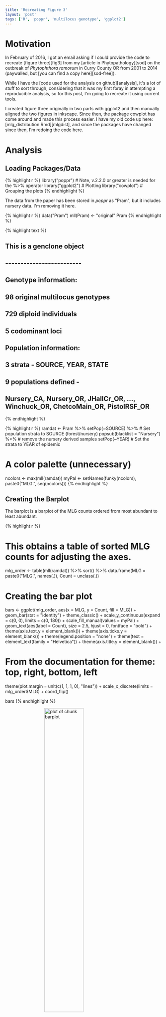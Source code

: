 ```yaml
---
title: 'Recreating Figure 3'
layout: 'post'
tags: ['R', 'poppr', 'multilocus genotype', 'ggplot2']
---
```




Motivation
==========

In February of 2016, I got an email asking if I could provide the code to
recreate [figure three][fig3] from my [article in Phytopathology][sod] on the
outbreak of *Phytophthora ramorum* in Curry County OR from 2001 to 2014
(paywalled, but [you can find a copy here][sod-free]).

While I have the [code used for the analysis on github][analysis], it's a lot of
stuff to sort through, considering that it was my first foray in attempting a
reproducible analysis, so for this post, I'm going to recreate it using current
tools.

I created figure three originally in two parts with ggplot2 and then manually
aligned the two figures in inkscape. Since then, the package cowplot has come
around and made this process easier. I have my old code up here:
[mlg_distribution.Rmd][mlgdist], and since the packages have changed since then,
I'm redoing the code here.

Analysis
========

## Loading Packages/Data


{% highlight r %}
library("poppr")    # Note, v.2.2.0 or greater is needed for the %>% operator
library("ggplot2")  # Plotting
library("cowplot")  # Grouping the plots
{% endhighlight %}

The data from the paper has been stored in *poppr* as "Pram", but it includes 
nursery data. I'm removing it here.


{% highlight r %}
data("Pram")
mll(Pram) <- "original"
Pram
{% endhighlight %}



{% highlight text %}
## 
## This is a genclone object
## -------------------------
## Genotype information:
## 
##     98 original multilocus genotypes 
##    729 diploid individuals
##      5 codominant loci
## 
## Population information:
## 
##      3 strata - SOURCE, YEAR, STATE
##      9 populations defined - 
## Nursery_CA, Nursery_OR, JHallCr_OR, ..., Winchuck_OR, ChetcoMain_OR, PistolRSF_OR
{% endhighlight %}



{% highlight r %}
ramdat <- Pram %>%
  setPop(~SOURCE) %>%               # Set population strata to SOURCE (forest/nursery)
  popsub(blacklist = "Nursery") %>% # remove the nursery derived samples
  setPop(~YEAR)                     # Set the strata to YEAR of epidemic

# A color palette (unnecessary)
ncolors <- max(mll(ramdat))
myPal   <- setNames(funky(ncolors), paste0("MLG.", seq(ncolors)))
{% endhighlight %}

Creating the Barplot
--------------------

The barplot is a barplot of the MLG counts ordered from most abundant to least
abundant.


{% highlight r %}
# This obtains a table of sorted MLG counts for adjusting the axes.
mlg_order <- table(mll(ramdat)) %>% 
  sort() %>% 
  data.frame(MLG = paste0("MLG.", names(.)), Count = unclass(.))

# Creating the bar plot
bars <- ggplot(mlg_order, aes(x = MLG, y = Count, fill = MLG)) + 
  geom_bar(stat = "identity") +
  theme_classic() +
  scale_y_continuous(expand = c(0, 0), limits = c(0, 180)) +
  scale_fill_manual(values = myPal) +
  geom_text(aes(label = Count), size = 2.5, hjust = 0, fontface = "bold") +
  theme(axis.text.y = element_blank()) + 
  theme(axis.ticks.y = element_blank()) +
  theme(legend.position = "none") +
  theme(text = element_text(family = "Helvetica")) +
  theme(axis.title.y = element_blank()) +
  # From the documentation for theme: top, right, bottom, left
  theme(plot.margin = unit(c(1, 1, 1, 0), "lines")) + 
  scale_x_discrete(limits = mlg_order$MLG) +
  coord_flip()

bars
{% endhighlight %}

<img src="http://zkamvar.github.io/figures/2016-02-10-recreating-fig-3/barplot-1.png" title="plot of chunk barplot" alt="plot of chunk barplot" width="50%" style="display: block; margin: auto;" />

Creating the Subway plot
------------------------

This plot displays the MLGs occurring across years. It's a nice graphical way of
displaying the results of `mlg.crosspop()` when the populations are years.


{% highlight r %}
mlg_range <- mlg.crosspop(ramdat, mlgsub = unique(mll(ramdat)), 
                          df = TRUE, quiet = TRUE)
names(mlg_range)[2] <- "Year"

# Creating the subway plot
ranges <- ggplot(mlg_range, aes(x = Year, y = MLG, group = MLG, color = MLG)) + 
  geom_line(size = 1, linetype = 1) + 
  geom_point(size = 5, pch = 21, fill = "white") +
  geom_text(aes(label = Count), color = "black", size = 2.5) + 
  scale_color_manual(values = myPal) + 
  ylab("Multilocus Genotype") +
  theme_bw() + 
  theme(axis.text.x = element_text(angle = 90, hjust = 1, vjust = 0.5)) +
  theme(text = element_text(family = "Helvetica")) +
  theme(legend.position = "none") +
  theme(axis.line = element_line(colour = "black")) +
  # From the documentation for theme: top, right, bottom, left
  theme(plot.margin = unit(c(1, 0, 1, 1), "lines")) +
  scale_y_discrete(limits = mlg_order$MLG)

ranges
{% endhighlight %}

<img src="http://zkamvar.github.io/figures/2016-02-10-recreating-fig-3/subwayplot-1.png" title="plot of chunk subwayplot" alt="plot of chunk subwayplot" width="50%" style="display: block; margin: auto;" />

> **A word on margins**
> 
> Cowplot is nice for placing the ggplot objects next to each other in one
> frame, but it likes to give them room to spread out. To get the plots as close
> together as possible, I'm cutting out the left and right margins of the
> barplot and subway plot, respectively. This is done with the `plot.margin`
> argument to `theme()` which organizes the widths as **top**, **right**,
> **bottom**, **left**.


Aligning with cowplot
---------------------

Cowplot's `plot_grid()` will fit these two plots together. Originally, I had to 
export these plots and align them by hand in inkscape, but now, they can be 
plotted together and aligned in one swoop. There's some fiddling to be done with
the margins, but it might be easier to export it as an svg, and then slide one
over to the other in 2 minutes in inkscape.



{% highlight r %}
cowplot::plot_grid(ranges, bars, align = "h", rel_widths = c(2.5, 1))
{% endhighlight %}

<img src="http://zkamvar.github.io/figures/2016-02-10-recreating-fig-3/cowplot-1.png" title="plot of chunk cowplot" alt="plot of chunk cowplot" width="50%" style="display: block; margin: auto;" />

Conclusion
==========

This plot was done when I was originally toying with the idea of keeping my
analysis open. Of course, I know more things now than I did then, but I do enjoy
the fact that I can go back a year later and recreate the exact plot from start
to finish.

Session Information
===================


{% highlight r %}
options(width = 100)
devtools::session_info()
{% endhighlight %}



{% highlight text %}
## Session info ---------------------------------------------------------------------------------------
{% endhighlight %}



{% highlight text %}
##  setting  value                       
##  version  R version 3.3.2 (2016-10-31)
##  system   x86_64, darwin13.4.0        
##  ui       RStudio (1.0.44)            
##  language (EN)                        
##  collate  en_US.UTF-8                 
##  tz       America/Los_Angeles         
##  date     2016-12-29
{% endhighlight %}



{% highlight text %}
## Packages -------------------------------------------------------------------------------------------
{% endhighlight %}



{% highlight text %}
##  package      * version     date       source                                  
##  ade4         * 1.7-5       2016-12-13 CRAN (R 3.3.2)                          
##  adegenet     * 2.0.2       2016-12-28 Github (thibautjombart/adegenet@78d2045)
##  ape            4.0         2016-12-01 CRAN (R 3.3.2)                          
##  assertthat     0.1         2013-12-06 CRAN (R 3.2.0)                          
##  backports      1.0.4       2016-10-24 cran (@1.0.4)                           
##  boot           1.3-18      2016-02-23 CRAN (R 3.2.3)                          
##  cluster        2.0.4       2016-04-18 CRAN (R 3.3.0)                          
##  coda           0.18-1      2015-10-16 CRAN (R 3.2.0)                          
##  colorspace     1.2-6       2015-03-11 CRAN (R 3.2.0)                          
##  cowplot      * 0.7.0       2016-10-28 CRAN (R 3.3.0)                          
##  cranlogs     * 2.1.1       2016-06-06 Github (metacran/cranlogs@77182ee)      
##  curl           2.3         2016-11-24 CRAN (R 3.3.2)                          
##  DBI            0.4-1       2016-05-08 CRAN (R 3.3.0)                          
##  deldir         0.1-12      2016-03-06 CRAN (R 3.2.4)                          
##  devtools       1.12.0      2016-06-24 CRAN (R 3.3.0)                          
##  digest         0.6.10      2016-08-02 CRAN (R 3.3.0)                          
##  dplyr        * 0.5.0       2016-06-24 CRAN (R 3.3.0)                          
##  evaluate       0.10        2016-10-11 cran (@0.10)                            
##  fastmatch      1.0-4       2012-01-21 CRAN (R 3.2.0)                          
##  gdata          2.17.0      2015-07-04 CRAN (R 3.2.0)                          
##  ggplot2      * 2.2.0       2016-11-11 CRAN (R 3.3.2)                          
##  ggthemes     * 3.2.0       2016-07-11 CRAN (R 3.3.0)                          
##  gmodels        2.16.2      2015-07-22 CRAN (R 3.2.0)                          
##  gtable         0.2.0       2016-02-26 CRAN (R 3.2.3)                          
##  gtools         3.5.0       2015-05-29 CRAN (R 3.2.0)                          
##  highr          0.6         2016-05-09 CRAN (R 3.3.0)                          
##  htmltools      0.3.5       2016-03-21 CRAN (R 3.2.4)                          
##  httpuv         1.3.3       2015-08-04 CRAN (R 3.2.0)                          
##  httr           1.2.1       2016-07-03 cran (@1.2.1)                           
##  igraph         1.0.1       2015-06-26 CRAN (R 3.2.0)                          
##  jsonlite       1.1         2016-09-14 cran (@1.1)                             
##  knitr        * 1.15.6      2016-12-25 Github (yihui/knitr@849f2d0)            
##  labeling       0.3         2014-08-23 CRAN (R 3.2.0)                          
##  lattice        0.20-33     2015-07-14 CRAN (R 3.2.0)                          
##  lazyeval       0.2.0.9000  2016-07-01 Github (hadley/lazyeval@c155c3d)        
##  LearnBayes     2.15        2014-05-29 CRAN (R 3.2.0)                          
##  lubridate    * 1.5.6       2016-04-06 CRAN (R 3.2.4)                          
##  magrittr       1.5         2014-11-22 CRAN (R 3.2.0)                          
##  MASS           7.3-45      2015-11-10 CRAN (R 3.2.2)                          
##  Matrix         1.2-6       2016-05-02 CRAN (R 3.3.0)                          
##  memoise        1.0.0       2016-01-29 CRAN (R 3.2.3)                          
##  mgcv           1.8-13      2016-07-21 CRAN (R 3.3.0)                          
##  mime           0.5         2016-07-07 cran (@0.5)                             
##  munsell        0.4.3       2016-02-13 CRAN (R 3.2.3)                          
##  nlme           3.1-128     2016-05-10 CRAN (R 3.3.0)                          
##  pegas          0.9         2016-04-16 CRAN (R 3.2.5)                          
##  permute        0.9-4       2016-09-09 cran (@0.9-4)                           
##  phangorn       2.1.1       2016-12-04 cran (@2.1.1)                           
##  plyr           1.8.4       2016-06-08 CRAN (R 3.3.0)                          
##  poppr        * 2.3.0.99-16 2016-12-26 local                                   
##  quadprog       1.5-5       2013-04-17 CRAN (R 3.2.0)                          
##  R6             2.2.0       2016-10-05 cran (@2.2.0)                           
##  RColorBrewer   1.1-2       2014-12-07 CRAN (R 3.2.0)                          
##  Rcpp           0.12.8      2016-11-17 cran (@0.12.8)                          
##  reshape2       1.4.2       2016-10-22 cran (@1.4.2)                           
##  rmarkdown      1.3         2016-12-25 Github (rstudio/rmarkdown@3276760)      
##  rprojroot      1.1         2016-10-29 cran (@1.1)                             
##  rsconnect      0.5         2016-10-17 cran (@0.5)                             
##  scales         0.4.1       2016-11-09 CRAN (R 3.3.2)                          
##  seqinr         3.3-3       2016-10-13 cran (@3.3-3)                           
##  shiny          0.14.2.9001 2016-12-28 Github (rstudio/shiny@1962369)          
##  sp             1.2-3       2016-04-14 CRAN (R 3.3.0)                          
##  spdep          0.6-8       2016-09-21 CRAN (R 3.3.0)                          
##  stringi        1.1.1       2016-05-27 CRAN (R 3.3.0)                          
##  stringr        1.1.0       2016-08-19 cran (@1.1.0)                           
##  tibble         1.2         2016-08-26 cran (@1.2)                             
##  vegan          2.4-1       2016-09-07 cran (@2.4-1)                           
##  withr          1.0.2       2016-06-20 cran (@1.0.2)                           
##  xtable         1.8-2       2016-02-05 CRAN (R 3.2.3)                          
##  yaml           2.1.14      2016-11-12 cran (@2.1.14)
{% endhighlight %}
[fig3]: https://www.researchgate.net/publication/278039693_Spatial_and_Temporal_Analysis_of_Populations_of_the_Sudden_Oak_Death_Pathogen_in_Oregon_Forests/figures
[sod]: http://apsjournals.apsnet.org/doi/10.1094/PHYTO-12-14-0350-FI
[sod-free]: https://www.researchgate.net/publication/278039693_Spatial_and_Temporal_Analysis_of_Populations_of_the_Sudden_Oak_Death_Pathogen_in_Oregon_Forests
[analysis]: https://github.com/zkamvar/Sudden_Oak_Death_in_Oregon_Forests#readme
[mlgdist]: https://github.com/zkamvar/Sudden_Oak_Death_in_Oregon_Forests/blob/master/mlg_distribution.Rmd
